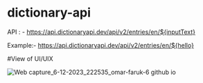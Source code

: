# dictionary-api
API : - https://api.dictionaryapi.dev/api/v2/entries/en/${inputText}

Example:- https://api.dictionaryapi.dev/api/v2/entries/en/${hello}

#View of UI/UIX


![Web capture_6-12-2023_222535_omar-faruk-6 github io](https://github.com/omar-faruk-6/dictionary-api/assets/68624414/54500165-23f6-4c45-8fe8-6ba4ce81dcde)
